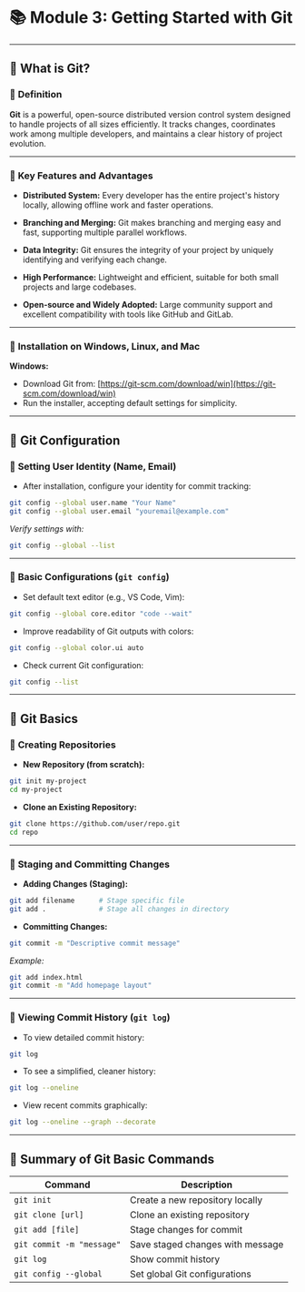 # 📚 **Module 3: Getting Started with Git**

---

## 🔖 **What is Git?**

### 📌 **Definition**

**Git** is a powerful, open-source distributed version control system designed to handle projects of all sizes efficiently. It tracks changes, coordinates work among multiple developers, and maintains a clear history of project evolution.

---

### 📌 **Key Features and Advantages**

* **Distributed System:**
  Every developer has the entire project's history locally, allowing offline work and faster operations.

* **Branching and Merging:**
  Git makes branching and merging easy and fast, supporting multiple parallel workflows.

* **Data Integrity:**
  Git ensures the integrity of your project by uniquely identifying and verifying each change.

* **High Performance:**
  Lightweight and efficient, suitable for both small projects and large codebases.

* **Open-source and Widely Adopted:**
  Large community support and excellent compatibility with tools like GitHub and GitLab.

---

### 📌 **Installation on Windows, Linux, and Mac**

**Windows:**

* Download Git from: [https://git-scm.com/download/win](https://git-scm.com/download/win)
* Run the installer, accepting default settings for simplicity.

---

## 🔖 **Git Configuration**

### 📌 **Setting User Identity (Name, Email)**

* After installation, configure your identity for commit tracking:

```bash
git config --global user.name "Your Name"
git config --global user.email "youremail@example.com"
```

*Verify settings with:*

```bash
git config --global --list
```

---

### 📌 **Basic Configurations (`git config`)**

* Set default text editor (e.g., VS Code, Vim):

```bash
git config --global core.editor "code --wait"
```

* Improve readability of Git outputs with colors:

```bash
git config --global color.ui auto
```

* Check current Git configuration:

```bash
git config --list
```

---

## 🔖 **Git Basics**

### 📌 **Creating Repositories**

* **New Repository (from scratch):**

```bash
git init my-project
cd my-project
```

* **Clone an Existing Repository:**

```bash
git clone https://github.com/user/repo.git
cd repo
```

---

### 📌 **Staging and Committing Changes**

* **Adding Changes (Staging):**

```bash
git add filename      # Stage specific file
git add .             # Stage all changes in directory
```

* **Committing Changes:**

```bash
git commit -m "Descriptive commit message"
```

*Example:*

```bash
git add index.html
git commit -m "Add homepage layout"
```

---

### 📌 **Viewing Commit History (`git log`)**

* To view detailed commit history:

```bash
git log
```

* To see a simplified, cleaner history:

```bash
git log --oneline
```

* View recent commits graphically:

```bash
git log --oneline --graph --decorate
```

---

## 📝 **Summary of Git Basic Commands**

| Command                   | Description                      |
| ------------------------- | -------------------------------- |
| `git init`                | Create a new repository locally  |
| `git clone [url]`         | Clone an existing repository     |
| `git add [file]`          | Stage changes for commit         |
| `git commit -m "message"` | Save staged changes with message |
| `git log`                 | Show commit history              |
| `git config --global`     | Set global Git configurations    |
